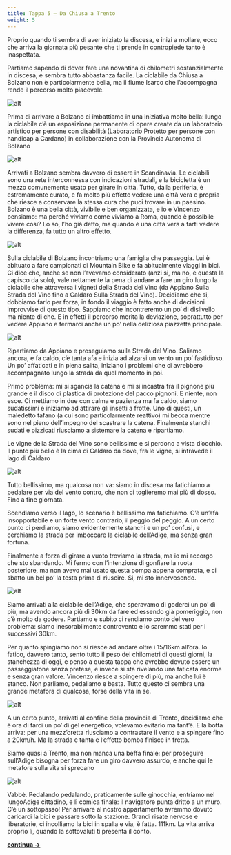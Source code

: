 ```yaml
---
title: Tappa 5 – Da Chiusa a Trento
weight: 5
---
```

Proprio quando ti sembra di aver iniziato la discesa, e inizi a mollare, ecco che arriva la giornata più pesante che ti prende in contropiede tanto è inaspettata. 

Partiamo sapendo di dover fare una novantina di chilometri sostanzialmente in discesa, e sembra tutto abbastanza facile. La ciclabile da Chiusa a Bolzano non è particolarmente bella, ma il fiume Isarco che l&#8217;accompagna rende il percorso molto piacevole.

![alt](t5-01-1024x768.jpg)

Prima di arrivare a Bolzano ci imbattiamo in una iniziativa molto bella: lungo la ciclabile c&#8217;è un esposizione permanente di opere create da un laboratorio artistico per persone con disabilità (Laboratorio Protetto per persone con handicap a Cardano) in collaborazione con la Provincia Autonoma di Bolzano

![alt](t5-02-1024x768.jpg)

Arrivati a Bolzano sembra davvero di essere in Scandinavia. Le ciclabili sono una rete interconnessa con indicazioni stradali, e la bicicletta è un mezzo comunemente usato per girare in città. Tutto, dalla periferia, è estremamente curato, e fa molto più effetto vedere una città vera e propria che riesce a conservare la stessa cura che puoi trovare in un paesino. Bolzano è una bella città, vivibile e ben organizzata, e io e Vincenzo pensiamo: ma perché viviamo come viviamo a Roma, quando è possibile vivere così? Lo so, l&#8217;ho già detto, ma quando è una città vera a farti vedere la differenza, fa tutto un altro effetto.

![alt](t5-03-1024x768.jpg)

Sulla ciclabile di Bolzano incontriamo una famiglia che passeggia. Lui è abituato a fare campionati di Mountain Bike e fa abitualmente viaggi in bici. Ci dice che, anche se non l&#8217;avevamo considerato (anzi si, ma no, e questa la capisco da solo), vale nettamente la pena di andare a fare un giro lungo la ciclabile che attraversa i vigneti della Strada del Vino (da Appiano Sulla Strada del Vino fino a Caldaro Sulla Strada del Vino). Decidiamo che si, dobbiamo farlo per forza, in fondo il viaggio è fatto anche di decisioni improvvise di questo tipo. Sappiamo che incontreremo un po&#8217; di dislivello ma niente di che. E in effetti il percorso merita la deviazione, soprattutto per vedere Appiano e fermarci anche un po&#8217; nella deliziosa piazzetta principale.

![alt](t5-04-1024x768.jpg)

Ripartiamo da Appiano e proseguiamo sulla Strada del Vino. Saliamo ancora, e fa caldo, c&#8217;è tanta afa e inizia ad alzarsi un vento un po&#8217; fastidioso. Un po&#8217; affaticati e in piena salita, iniziano i problemi che ci avrebbero accompagnato lungo la strada da quel momento in poi. 

Primo problema: mi si sgancia la catena e mi si incastra fra il pignone più grande e il disco di plastica di protezione del pacco pignoni. E niente, non esce. Ci mettiamo in due con calma e pazienza ma fa caldo, siamo sudatissimi e iniziamo ad attirare gli insetti a frotte. Uno di questi, un maledetto tafano (a cui sono particolarmente reattivo) mi becca mentre sono nel pieno dell&#8217;impegno del scastrare la catena. Finalmente stanchi sudati e pizzicati riusciamo a sistemare la catena e ripartiamo.

Le vigne della Strada del Vino sono bellissime e si perdono a vista d&#8217;occhio. Il punto più bello è la cima di Caldaro da dove, fra le vigne, si intravede il lago di Caldaro

![alt](t5-05-1024x768.jpg)

Tutto bellissimo, ma qualcosa non va: siamo in discesa ma fatichiamo a pedalare per via del vento contro, che non ci toglieremo mai più di dosso. Fino a fine giornata.

Scendiamo verso il lago, lo scenario è bellissimo ma fatichiamo. C&#8217;è un&#8217;afa insopportabile e un forte vento contrario, il peggio del peggio. A un certo punto ci perdiamo, siamo evidentemente stanchi e un po&#8217; confusi, e cerchiamo la strada per imboccare la ciclabile dell&#8217;Adige, ma senza gran fortuna. 

Finalmente a forza di girare a vuoto troviamo la strada, ma io mi accorgo che sto sbandando. Mi fermo con l&#8217;intenzione di gonfiare la ruota posteriore, ma non avevo mai usato questa pompa appena comprata, e ci sbatto un bel po&#8217; la testa prima di riuscire. Si, mi sto innervosendo.

![alt](t5-06-1024x768.jpg)

Siamo arrivati alla ciclabile dell&#8217;Adige, che speravamo di goderci un po&#8217; di più, ma avendo ancora più di 30km da fare ed essendo già pomeriggio, non c&#8217;è molto da godere. Partiamo e subito ci rendiamo conto del vero problema: siamo inesorabilmente controvento e lo saremmo stati per i successivi 30km. 

Per quanto spingiamo non si riesce ad andare oltre i 15/16km all&#8217;ora. Io fatico, davvero tanto, sento tutto il peso dei chilometri di questi giorni, la stanchezza di oggi, e penso a questa tappa che avrebbe dovuto essere un passeggiatone senza pretese, e invece si sta rivelando una faticata enorme e senza gran valore. Vincenzo riesce a spingere di più, ma anche lui è stanco. Non parliamo, pedaliamo e basta. Tutto questo ci sembra una grande metafora di qualcosa, forse della vita in sé.

![alt](t5-07-1024x768.jpg)

A un certo punto, arrivati al confine della provincia di Trento, decidiamo che è ora di farci un po&#8217; di gel energetico, volevamo evitarlo ma tant&#8217;è. E la botta arriva: per una mezz&#8217;oretta riusciamo a contrastare il vento e a spingere fino a 20km/h. Ma la strada e tanta e l&#8217;effetto bomba finisce in fretta. 

Siamo quasi a Trento, ma non manca una beffa finale: per proseguire sull&#8217;Adige bisogna per forza fare un giro davvero assurdo, e anche qui le metafore sulla vita si sprecano

![alt](t5-08-1024x768.jpg)

Vabbè. Pedalando pedalando, praticamente sulle ginocchia, entriamo nel lungoAdige cittadino, e lì comica finale: il navigatore punta dritto a un muro. C&#8217;è un sottopasso! Per arrivare al nostro appartamento avremmo dovuto caricarci la bici e passare sotto la stazione. Grandi risate nervose e liberatorie, ci incolliamo la bici in spalla e via, è fatta. 111km. La vita arriva proprio lì, quando la sottovaluti ti presenta il conto.



<p class="has-text-align-center">
  <strong><a href="https://ciclogravelista.com/2021/08/10/dolomiti-tour-tappa-6-da-trento-a-bassano-del-grappa/">continua →</a></strong>
</p>